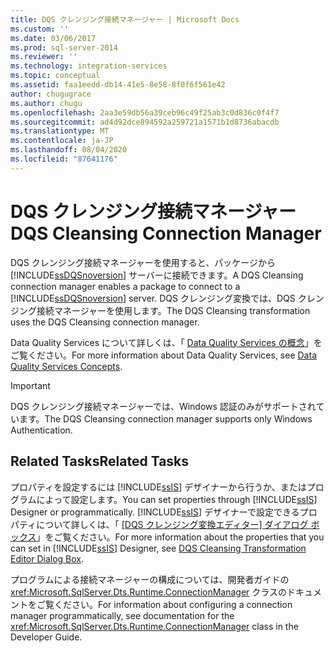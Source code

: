 ```yaml
---
title: DQS クレンジング接続マネージャー | Microsoft Docs
ms.custom: ''
ms.date: 03/06/2017
ms.prod: sql-server-2014
ms.reviewer: ''
ms.technology: integration-services
ms.topic: conceptual
ms.assetid: faa1eedd-db14-41e5-8e58-8f0f6f561e42
author: chugugrace
ms.author: chugu
ms.openlocfilehash: 2aa3e59db56a39ceb96c49f25ab3c0d836c0f4f7
ms.sourcegitcommit: ad4d92dce894592a259721a1571b1d8736abacdb
ms.translationtype: MT
ms.contentlocale: ja-JP
ms.lasthandoff: 08/04/2020
ms.locfileid: "87641176"
---
```

# <a name="dqs-cleansing-connection-manager"></a><span data-ttu-id="b0cca-102">DQS クレンジング接続マネージャー</span><span class="sxs-lookup"><span data-stu-id="b0cca-102">DQS Cleansing Connection Manager</span></span>
  <span data-ttu-id="b0cca-103">DQS クレンジング接続マネージャーを使用すると、パッケージから [!INCLUDE[ssDQSnoversion](../../includes/ssdqsnoversion-md.md)] サーバーに接続できます。</span><span class="sxs-lookup"><span data-stu-id="b0cca-103">A DQS Cleansing connection manager enables a package to connect to a [!INCLUDE[ssDQSnoversion](../../includes/ssdqsnoversion-md.md)] server.</span></span> <span data-ttu-id="b0cca-104">DQS クレンジング変換では、DQS クレンジング接続マネージャーを使用します。</span><span class="sxs-lookup"><span data-stu-id="b0cca-104">The DQS Cleansing transformation uses the DQS Cleansing connection manager.</span></span>  
  
 <span data-ttu-id="b0cca-105">Data Quality Services について詳しくは、「 [Data Quality Services の概念](../../data-quality-services/data-quality-services-concepts.md)」をご覧ください。</span><span class="sxs-lookup"><span data-stu-id="b0cca-105">For more information about Data Quality Services, see [Data Quality Services Concepts](../../data-quality-services/data-quality-services-concepts.md).</span></span>  
  
> [!IMPORTANT]  
>  <span data-ttu-id="b0cca-106">DQS クレンジング接続マネージャーでは、Windows 認証のみがサポートされています。</span><span class="sxs-lookup"><span data-stu-id="b0cca-106">The DQS Cleansing connection manager supports only Windows Authentication.</span></span>  
  
## <a name="related-tasks"></a><span data-ttu-id="b0cca-107">Related Tasks</span><span class="sxs-lookup"><span data-stu-id="b0cca-107">Related Tasks</span></span>  
 <span data-ttu-id="b0cca-108">プロパティを設定するには [!INCLUDE[ssIS](../../includes/ssis-md.md)] デザイナーから行うか、またはプログラムによって設定します。</span><span class="sxs-lookup"><span data-stu-id="b0cca-108">You can set properties through [!INCLUDE[ssIS](../../includes/ssis-md.md)] Designer or programmatically.</span></span> <span data-ttu-id="b0cca-109">[!INCLUDE[ssIS](../../includes/ssis-md.md)] デザイナーで設定できるプロパティについて詳しくは、「 [[DQS クレンジング変換エディター] ダイアログ ボックス](../dqs-cleansing-transformation-editor-dialog-box.md)」をご覧ください。</span><span class="sxs-lookup"><span data-stu-id="b0cca-109">For more information about the properties that you can set in [!INCLUDE[ssIS](../../includes/ssis-md.md)] Designer, see [DQS Cleansing Transformation Editor Dialog Box](../dqs-cleansing-transformation-editor-dialog-box.md).</span></span>  
  
 <span data-ttu-id="b0cca-110">プログラムによる接続マネージャーの構成については、開発者ガイドの <xref:Microsoft.SqlServer.Dts.Runtime.ConnectionManager> クラスのドキュメントをご覧ください。</span><span class="sxs-lookup"><span data-stu-id="b0cca-110">For information about configuring a connection manager programmatically, see documentation for the <xref:Microsoft.SqlServer.Dts.Runtime.ConnectionManager> class in the Developer Guide.</span></span>  
  
  
